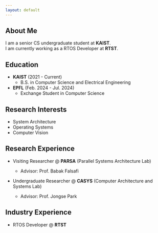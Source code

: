 ```yaml
---
layout: default
---
```


## About Me

I am a senior CS undergraduate student at **KAIST**.
<br>
I am currently working as a RTOS Developer at **RTST**.

## Education

* **KAIST** (2021 - Current)
  * B.S. in Computer Science and Electrical Engineering
* **EPFL** (Feb. 2024 - Jul. 2024)
  * Exchange Student in Computer Science

## Research Interests

* System Architecture
* Operating Systems
* Computer Vision

## Research Experience

* Visiting Researcher @ **PARSA** (Parallel Systems Architecture Lab)
  * Advisor: Prof. Babak Falsafi

* Undergraduate Researcher @ **CASYS** (Computer Architecture and Systems Lab)
  * Advisor: Prof. Jongse Park

## Industry Experience

* RTOS Developer @ **RTST**
